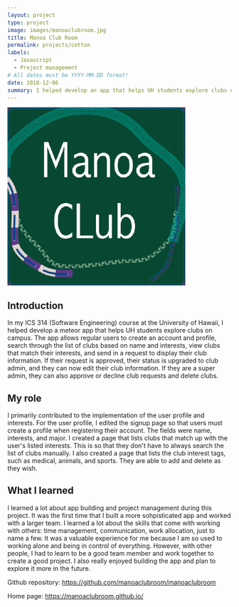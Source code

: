 ```yaml
---
layout: project
type: project
image: images/manoaclubroom.jpg
title: Manoa Club Room
permalink: projects/cotton
labels:
  - Javascript
  - Project management
# All dates must be YYYY-MM-DD format!
date: 2018-12-06
summary: I helped develop an app that helps UH students explore clubs on campus.
---
```


![Image Manoa Club Profile](/images/manoaclubprofile.png)

## Introduction

  In my ICS 314 (Software Engineering) course at the University of Hawaii, I helped develop a meteor app that helps UH students explore clubs on campus. The app allows regular users to create an account and profile, search through the list of clubs based on name and interests, view clubs that match their interests, and send in a request to display their club information. If their request is approved, their status is upgraded to club admin, and they can now edit their club information. If they are a super admin, they can also approve or decline club requests and delete clubs.
  
## My role  
  
  I primarily contributed to the implementation of the user profile and interests. For the user profile, I edited the signup page so that users must create a profile when registering their account. The fields were name, interests, and major. I created a page that lists clubs that match up with the user's listed interests. This is so that they don't have to always search the list of clubs manually. I also created a page that lists the club interest tags, such as medical, animals, and sports. They are able to add and delete as they wish.
  
## What I learned
  
  I learned a lot about app building and project management during this project. It was the first time that I built a more sohpisticated app and worked with a larger team. I learned a lot about the skills that come with working with others: time management, communication, work allocation, just to name a few. It was a valuable experience for me because I am so used to working alone and being in control of everything. However, with other people, I had to learn to be a good team member and work together to create a good project. I also really enjoyed building the app and plan to explore it more in the future.
  
Github repository: https://github.com/manoaclubroom/manoaclubroom

Home page: https://manoaclubroom.github.io/
  
  
